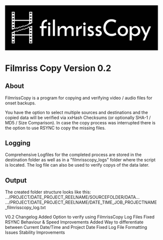 ![FilmrissCopy_Banner](FilmrissCopy_Banner.jpg)

# Filmriss Copy Version 0.2

## About
FilmrissCopy is a program for copying and verifying video / audio files for onset backups.

You have the option to select multiple sources and destinations and the copied data will be verified via xxHash Checksums (or optionally SHA-1 / MD5 / Size Comparison). In case the copy process was interrupted there is the option to use RSYNC to copy the missing files.

## Logging
Comprehensive Logfiles for the completed process are stored in the destination folder as well as in a "filmrisscopy_logs" folder where the script is located. The log file can also be used to verify copys of the data later.

## Output
The created folder structure looks like this:  
.../PROJECT/DATE_PROJECT_REELNAME/SOURCEFOLDER/DATA...<br/>
.../PROJECT/DATE_PROJECT_REELNAME/DATE_TIME_JOB_PROJECTNAME_filmrisscopy_log.txt<br/>


V0.2 Changelog
Added Option to verify using FilmrissCopy Log Files
Fixed RSYNC Behaviour & Speed Improvements
Added Way to differentiate between Current Date/Time and Project Date
Fixed Log File Formatting Issues
Stability Improvements
